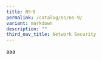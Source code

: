 ```yaml
---
title: NS᠆9
permalink: /catalog/ns/ns-9/
variant: markdown
description: ""
third_nav_title: Network Security
---
```

<p>aaa</p>